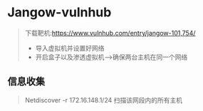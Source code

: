 # Jangow-vulnhub

> 下载靶机:https://www.vulnhub.com/entry/jangow-101,754/
>
> * 导入虚拟机并设置好网络
> * 开启盒子以及渗透虚拟机-->确保两台主机在同一个网络

## 信息收集

> Netdiscover -r 172.16.148.1/24 	扫描该网段内的所有主机
